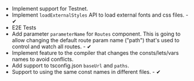 - Implement support for Testnet.
- Implement `loadExternalStyles` API to load external fonts and css files. - ✔
- E2E Tests
- Add parameter `parameterName` for `Routes` component. This is going to allow changing the default route param name ("path") that's used to control and watch all routes. - ✔
- Implement feature to the compiler that changes the consts/lets/vars names to avoid conflicts.
- Add support to tsconfig.json `baseUrl` and `paths`.
- Support to using the same const names in different files. - ✔
